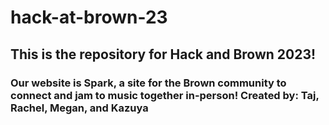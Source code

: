 # hack-at-brown-23

## This is the repository for Hack and Brown 2023!

### Our website is Spark, a site for the Brown community to connect and jam to music together in-person! Created by: Taj, Rachel, Megan, and Kazuya
